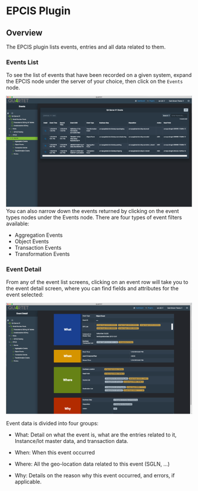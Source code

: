 # EPCIS Plugin

## Overview

The EPCIS plugin lists events, entries and all data related to them.

### Events List

To see the list of events that have been recorded on a given system, expand the EPCIS node under the server of your choice, then click on the `Events` node.

![screenshot](./screenshots/epcis/2.png)
You can also narrow down the events returned by clicking on the event types nodes under the Events node. There are four types of event filters available:

* Aggregation Events
* Object Events
* Transaction Events
* Transformation Events

### Event Detail

From any of the event list screens, clicking on an event row will take you to the event detail screen, where you can find fields and attributes for the event selected:

![screenshot](./screenshots/epcis/3.png)

Event data is divided into four groups:

* What: Detail on what the event is, what are the entries related to it, Instance/lot master data, and transaction data.

* When: When this event occurred

* Where: All the geo-location data related to this event (SGLN, ...)

* Why: Details on the reason why this event occurred, and errors, if applicable.
